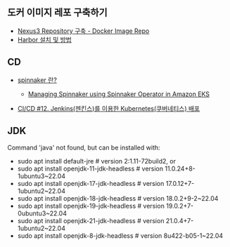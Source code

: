 ## 도커 이미지 레포 구축하기 ##

* [Nexus3 Repository 구축 - Docker Image Repo](https://velog.io/@cptbluebear/Nexus3-Repository-%EA%B5%AC%EC%B6%95)
* [Harbor 설치 및 방법](https://velog.io/@hyeseong-dev/Harbor-%EC%86%8C%EA%B0%9C-%EC%84%A4%EC%B9%98-%EB%B0%8F-%EB%B0%B0%ED%8F%AC)


## CD ##

* [spinnaker 란?](https://berrrrr.github.io/programming/2020/01/12/what-is-spinnaker/)
  * [Managing Spinnaker using Spinnaker Operator in Amazon EKS](https://aws.amazon.com/blogs/opensource/managing-spinnaker-using-spinnaker-operator-in-amazon-eks/)
 
* [CI/CD #12. Jenkins(젠킨스)를 이용한 Kubernetes(쿠버네티스) 배포](https://zunoxi.tistory.com/109)


## JDK ##

Command 'java' not found, but can be installed with:
- sudo apt install default-jre              # version 2:1.11-72build2, or
- sudo apt install openjdk-11-jdk-headless  # version 11.0.24+8-1ubuntu3~22.04
- sudo apt install openjdk-17-jdk-headless  # version 17.0.12+7-1ubuntu2~22.04
- sudo apt install openjdk-18-jdk-headless  # version 18.0.2+9-2~22.04
- sudo apt install openjdk-19-jdk-headless  # version 19.0.2+7-0ubuntu3~22.04
- sudo apt install openjdk-21-jdk-headless  # version 21.0.4+7-1ubuntu2~22.04
- sudo apt install openjdk-8-jdk-headless   # version 8u422-b05-1~22.04
